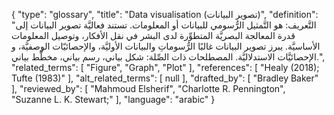 {
    "type": "glossary",
    "title": "Data visualisation (تصوير البيانات)",
    "definition": "التَّعريف: هو التَّمثيل الرُّسومي للبيانات أو المعلومات. تستند فعاليَّة تصوير البيانات إلى قدرة المعالجة البصريَّة المتطوِّرة لدى البشر في نقل الأفكار، وتوصيل المعلومات الأساسيَّة. يبرز تصوير البيانات غالبًا الرُّسوماتِ والبيانات الأوليَّة، والإحصائيّات الوصفيَّة، و الإحصائيَّات الاستدلاليَّة. المصطلحات ذات الصِّلة: شكل بياني، رسم بياني، مخطَّط بياني.",
    "related_terms": [
        "Figure",
        "Graph",
        "Plot"
    ],
    "references": [
        "Healy (2018); Tufte (1983)"
    ],
    "alt_related_terms": [
        null
    ],
    "drafted_by": [
        "Bradley Baker"
    ],
    "reviewed_by": [
        "Mahmoud Elsherif",
        "Charlotte R. Pennington",
        "Suzanne L. K. Stewart;"
    ],
    "language": "arabic"
}